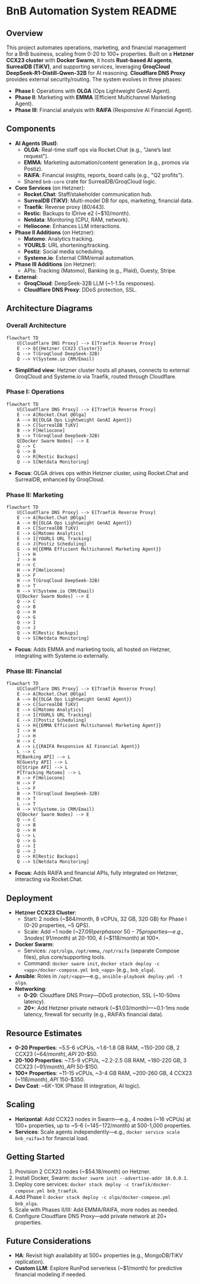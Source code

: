 # BnB Automation System README

## Overview
This project automates operations, marketing, and financial management for a BnB business, scaling from 0-20 to 100+ properties. Built on a **Hetzner CCX23 cluster** with **Docker Swarm**, it hosts **Rust-based AI agents**, **SurrealDB (TiKV)**, and supporting services, leveraging **GroqCloud DeepSeek-R1-Distill-Qwen-32B** for AI reasoning. **Cloudflare DNS Proxy** provides external security/routing. The system evolves in three phases:

- **Phase I**: Operations with **OLGA** (Ops Lightweight GenAI Agent).
- **Phase II**: Marketing with **EMMA** (Efficient Multichannel Marketing Agent).
- **Phase III**: Financial analysis with **RAIFA** (Responsive AI Financial Agent).

## Components
- **AI Agents (Rust)**:
  - **OLGA**: Real-time staff ops via Rocket.Chat (e.g., "Jane’s last request").
  - **EMMA**: Marketing automation/content generation (e.g., promos via Postiz).
  - **RAIFA**: Financial insights, reports, board calls (e.g., "Q2 profits").
  - Shared `bnb-core` crate for SurrealDB/GroqCloud logic.
- **Core Services** (on Hetzner):
  - **Rocket.Chat**: Staff/stakeholder communication hub.
  - **SurrealDB (TiKV)**: Multi-model DB for ops, marketing, financial data.
  - **Traefik**: Reverse proxy (80/443).
  - **Restic**: Backups to IDrive e2 (~$10/month).
  - **Netdata**: Monitoring (CPU, RAM, network).
  - **Heliocone**: Enhances LLM interactions.
- **Phase II Additions** (on Hetzner):
  - **Matomo**: Analytics tracking.
  - **YOURLS**: URL shortening/tracking.
  - **Postiz**: Social media scheduling.
  - **Systeme.io**: External CRM/email automation.
- **Phase III Additions** (on Hetzner):
  - APIs: Tracking (Matomo), Banking (e.g., Plaid), Guesty, Stripe.
- **External**:
  - **GroqCloud**: DeepSeek-32B LLM (~1-1.5s responses).
  - **Cloudflare DNS Proxy**: DDoS protection, SSL.

## Architecture Diagrams

### Overall Architecture
```mermaid
flowchart TD
    U[Cloudflare DNS Proxy] --> E[Traefik Reverse Proxy]
    E --> Q{{Hetzner CCX23 Cluster}}
    Q --> T(GroqCloud DeepSeek-32B)
    Q --> V(Systeme.io CRM/Email)
```

- **Simplified view**: Hetzner cluster hosts all phases, connects to external GroqCloud and Systeme.io via Traefik, routed through Cloudflare.

### Phase I: Operations
```mermaid
flowchart TD
    U[Cloudflare DNS Proxy] --> E[Traefik Reverse Proxy]
    E --> A[Rocket.Chat @Olga]
    A --> B{{OLGA Ops Lightweight GenAI Agent}}
    B --> C[SurrealDB TiKV]
    B --> F[Heliocone]
    B --> T(GroqCloud DeepSeek-32B)
    Q[Docker Swarm Nodes] --> E
    Q --> C
    Q --> B
    Q --> R[Restic Backups]
    Q --> S[Netdata Monitoring]
```

- **Focus**: OLGA drives ops within Hetzner cluster, using Rocket.Chat and SurrealDB, enhanced by GroqCloud.

### Phase II: Marketing
```mermaid
flowchart TD
    U[Cloudflare DNS Proxy] --> E[Traefik Reverse Proxy]
    E --> A[Rocket.Chat @Olga]
    A --> B{{OLGA Ops Lightweight GenAI Agent}}
    B --> C[SurrealDB TiKV]
    E --> G[Matomo Analytics]
    E --> I[YOURLS URL Tracking]
    E --> J[Postiz Scheduling]
    G --> H{{EMMA Efficient Multichannel Marketing Agent}}
    I --> H
    J --> H
    H --> C
    H --> F[Heliocone]
    B --> F
    H --> T(GroqCloud DeepSeek-32B)
    B --> T
    H --> V(Systeme.io CRM/Email)
    Q[Docker Swarm Nodes] --> E
    Q --> C
    Q --> B
    Q --> H
    Q --> G
    Q --> I
    Q --> J
    Q --> R[Restic Backups]
    Q --> S[Netdata Monitoring]
```

- **Focus**: Adds EMMA and marketing tools, all hosted on Hetzner, integrating with Systeme.io externally.

### Phase III: Financial
```mermaid
flowchart TD
    U[Cloudflare DNS Proxy] --> E[Traefik Reverse Proxy]
    E --> A[Rocket.Chat @Olga]
    A --> B{{OLGA Ops Lightweight GenAI Agent}}
    B --> C[SurrealDB TiKV]
    E --> G[Matomo Analytics]
    E --> I[YOURLS URL Tracking]
    E --> J[Postiz Scheduling]
    G --> H{{EMMA Efficient Multichannel Marketing Agent}}
    I --> H
    J --> H
    H --> C
    A --> L{{RAIFA Responsive AI Financial Agent}}
    L --> C
    M[Banking API] --> L
    N[Guesty API] --> L
    O[Stripe API] --> L
    P[Tracking Matomo] --> L
    B --> F[Heliocone]
    H --> F
    L --> F
    B --> T(GroqCloud DeepSeek-32B)
    H --> T
    L --> T
    H --> V(Systeme.io CRM/Email)
    Q[Docker Swarm Nodes] --> E
    Q --> C
    Q --> B
    Q --> H
    Q --> L
    Q --> G
    Q --> I
    Q --> J
    Q --> R[Restic Backups]
    Q --> S[Netdata Monitoring]
```

- **Focus**: Adds RAIFA and financial APIs, fully integrated on Hetzner, interacting via Rocket.Chat.

## Deployment
- **Hetzner CCX23 Cluster**:
  - Start: 2 nodes (~$64/month, 8 vCPUs, 32 GB, 320 GB) for Phase I (0-20 properties, ~5 QPS).
  - Scale: Add ~1 node (~$27.09) per phase or ~50-75 properties—e.g., 3 nodes (~$91/month) at 20-100, 4 (~$118/month) at 100+.
- **Docker Swarm**:
  - Services: `/opt/olga`, `/opt/emma`, `/opt/raifa` (separate Compose files), plus core/supporting tools.
  - Command: `docker swarm init`, `docker stack deploy -c <app>/docker-compose.yml bnb_<app>` (e.g., `bnb_olga`).
- **Ansible**: Roles in `/opt/<app>`—e.g., `ansible-playbook deploy.yml -t olga`.
- **Networking**:
  - **0-20**: Cloudflare DNS Proxy—DDoS protection, SSL (~10-50ms latency).
  - **20+**: Add Hetzner private network (~$1.03/month)—~0.1-1ms node latency, firewall for security (e.g., RAIFA’s financial data).

## Resource Estimates
- **0-20 Properties**: ~5.5-6 vCPUs, ~1.6-1.8 GB RAM, ~150-200 GB, 2 CCX23 (~$64/month), API ~$20-$50.
- **20-100 Properties**: ~7.5-9 vCPUs, ~2.2-2.5 GB RAM, ~180-220 GB, 3 CCX23 (~$91/month), API ~$50-$150.
- **100+ Properties**: ~11-15 vCPUs, ~3-4 GB RAM, ~200-260 GB, 4 CCX23 (~$118/month), API ~$150-$350.
- **Dev Cost**: ~$6K-$10K (Phase III integration, AI logic).

## Scaling
- **Horizontal**: Add CCX23 nodes in Swarm—e.g., 4 nodes (~16 vCPUs) at 100+ properties, up to ~5-6 (~$145-$172/month) at 500-1,000 properties.
- **Services**: Scale agents independently—e.g., `docker service scale bnb_raifa=3` for financial load.

## Getting Started
1. Provision 2 CCX23 nodes (~$54.18/month) on Hetzner.
2. Install Docker, Swarm: `docker swarm init --advertise-addr 10.0.0.1`.
3. Deploy core services: `docker stack deploy -c traefik/docker-compose.yml bnb_traefik`.
4. Add Phase I: `docker stack deploy -c olga/docker-compose.yml bnb_olga`.
5. Scale with Phases II/III: Add EMMA/RAIFA, more nodes as needed.
6. Configure Cloudflare DNS Proxy—add private network at 20+ properties.

## Future Considerations
- **HA**: Revisit high availability at 500+ properties (e.g., MongoDB/TiKV replication).
- **Custom LLM**: Explore RunPod serverless (~$1/month) for predictive financial modeling if needed.
